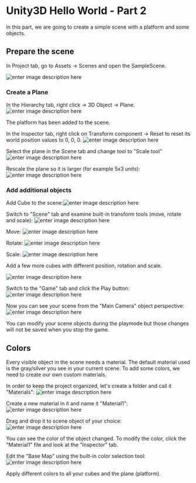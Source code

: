 # Unity3D Hello World - Part 2

In this part, we are going to create a simple scene with a platform and some objects.

## Prepare the scene
In Project tab, go to Assets -> Scenes and open the SampleScene.

![enter image description here](https://i.imgur.com/9uELUe1.png)

### Create a Plane
In the Hierarchy tab, right click -> 3D Object -> Plane.
![enter image description here](https://i.imgur.com/ivAss2J.png)

The platform has been added to the scene.

In the Inspector tab, right click on Transform component -> Reset to reset its world position values to 0, 0, 0.
![enter image description here](https://i.imgur.com/AcLJ0cb.png)

Select the plane in the Scene tab and change tool to "Scale tool"
![enter image description here](https://i.imgur.com/EhaUXBQ.png)

Rescale the plane so it is larger (for example 5x3 units):
![enter image description here](https://i.imgur.com/042LQI5.png)

### Add additional objects

Add Cube to the scene:![enter image description here](https://i.imgur.com/ejXQ1T9.png)

Switch to "Scene" tab and examine built-in transform tools (move, rotate and scale):
![enter image description here](https://i.imgur.com/bMIfqQy.png)

Move:
![enter image description here](https://i.imgur.com/rWZ3G5Q.gif) 

Rotate:
![enter image description here](https://i.imgur.com/oL0h1mo.gif)

Scale:
![enter image description here](https://i.imgur.com/DdzWid9.gif)

Add a few more cubes with different position, rotation and scale.

![enter image description here](https://i.imgur.com/HvuFhOe.png)

Switch to the "Game" tab and click the Play button:
![enter image description here](https://i.imgur.com/BxFUN2y.png)

Now you can see your scene from the "Main Camera" object perspective:
![enter image description here](https://i.imgur.com/hD8pCgF.png)

You can modify your scene objects during the playmode but those changes will not be saved when you stop the game.

## Colors

Every visible object in the scene needs a material. The default material used is the gray/silver you see in your current scene.
To add some colors, we need to create our own custom materials.

In order to keep the project organized, let's create a folder and call it "Materials":
![enter image description here](https://i.imgur.com/xwY5k9q.gif)

Create a new material in it and name it "Material1":
![enter image description here](https://i.imgur.com/cAPKlo3.png)

Drag and drop it to scene object of your choice:
![enter image description here](https://i.imgur.com/4vVZfo1.gif)

You can see the color of the object changed. To modify the color, click the "Material1" file and look at the "Inspector" tab.

Edit the "Base Map" using the built-in color selection tool:
![enter image description here](https://i.imgur.com/waRA9U4.gif)

Apply different colors to all your cubes and the plane (platform).